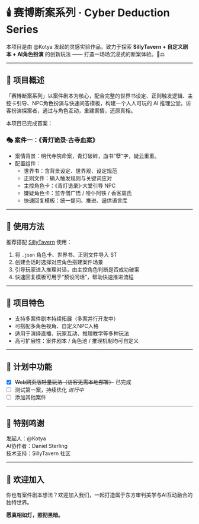 
# 🕯️ 赛博断案系列 · Cyber Deduction Series

本项目是由 @Kotya 发起的灵感实验作品，致力于探索 **SillyTavern + 自定义剧本 + AI角色扮演** 的创新玩法 —— 打造一场场沉浸式的断案体验。🧠⚖️

---

## 📜 项目概述

「赛博断案系列」以案件剧本为核心，配合完整的世界书设定、正则触发逻辑、主控卡引导、NPC角色扮演与快速问答模板，构建一个人人可玩的 AI 推理公堂。访客扮演探案者，通过与角色互动，重建案情，还原真相。

本项目已完成首案：

### 🎭 案件一：《青灯诡录·古寺血案》
- 案情背景：明代寺院命案，青灯破碎，血书“孽”字，疑云重重。
- 配置组件：
  - 世界书：含背景设定、世界观、设定规范
  - 正则文件：输入触发规则与关键词应对
  - 主控角色卡：《青灯诡录》·大堂引导 NPC
  - 嫌疑角色卡：监寺僧广悟 / 哑仆阿铁 / 香客周氏
  - 快速回复模板：统一提问、推进、逼供语言库

---

## 🔧 使用方法

推荐搭配 [SillyTavern](https://github.com/SillyTavern/SillyTavern) 使用：
1. 将 `.json` 角色卡、世界书、正则文件导入 ST
2. 创建会话时选择对应角色搭建案件场景
3. 引导玩家进入推理对话，由主控角色判断是否成功破案
4. 快速回复模板可用于“预设问话”，帮助快速推进流程

---

## 🔮 项目特色

- 支持多案件剧本持续拓展（多案并行开发中）
- 可搭配多角色视角、自定义NPC人格
- 适用于演绎直播、玩家互动、推理教学等多种玩法
- 高可扩展性：案件剧本 / 角色池 / 推理机制均可自定义

---

## 🧩 计划中功能

- [x] ~~Web网页版轻量玩法（访客无需本地部署）~~ 已完成
- [ ] 测试第一案，持续优化   *进行中*
- [ ] 添加其他案件

---

## 💌 特别鸣谢

发起人：@Kotya  
AI协作者：Daniel Sterling  
技术支持：SillyTavern 社区

---

## 🫶 欢迎加入

你也有案件剧本想法？欢迎加入我们，一起打造属于东方审判美学与AI互动融合的独特世界。

**愿真相如灯，照彻黑暗。**
